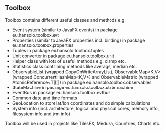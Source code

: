 ## Toolbox

Toolbox contains different useful classes and methods e.g.

- Event system (similar to JavaFX events) in package eu.hansolo.toolbox.evt
- Properties (similar to JavaFX properties incl. binding) in package eu.hansolo.toolbox.properties
- Tuples in package eu.hansolo.toolbox.tuples
- Unit converter in package eu.hansolo.toolbox.unit
- Helper class with lots of useful methods e.g. clamp etc.
- Statistics class containing methods like average, median etc.
- ObservableList<T> (wrapped CopyOnWriteArrayList<T>), ObservableMap<K,V> (wrapped ConcurrentHashMap<K,V>) and ObservableMatrix<T> (wrapped AtomicReference<T[][]) in package eu.hansolo.toolbox.observables
- StateMachine in package eu.hansolo.toolbox.statemachine
- EventBus in package eu.hansolo.toolbox.evtbus
- Common date and time formats
- GeoLocation to store lat/lon coordinates and do simple calculations
- System info (incl. architecture, logical and physical cores, memory info, filesystem info and jvm info)

Toolbox will be used in projects like TilesFX, Medusa, Countries, Charts etc.
